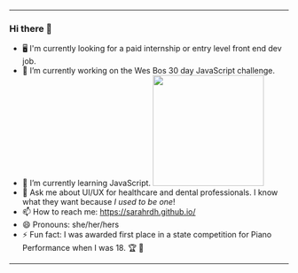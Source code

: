 <!--<p align="center">
  <img width="500" height="auto" src="https://www.dropbox.com/s/17focd803d7xjoj/troi%20gif.gif?raw=1">
</p>-->

---

### Hi there 🥸

- 🖥 I'm currently looking for a paid internship or entry level front end dev job.
- 🔭 I’m currently working on the Wes Bos 30 day JavaScript challenge.
- 🌱 I’m currently learning JavaScript. <span align="right">
  <img width="200" height="auto" src="https://www.dropbox.com/s/1uc42v0yw5jf7qz/IT%20crowd.gif?raw=1">
</span><br>
- 💬 Ask me about UI/UX for healthcare and dental professionals. I know what they want because <em>I used to be one</em>!
- 📫 How to reach me: https://sarahrdh.github.io/
- 😄 Pronouns: she/her/hers
- ⚡ Fun fact: I was awarded first place in a state competition for Piano Performance when I was 18. 🏆 🎹

---
